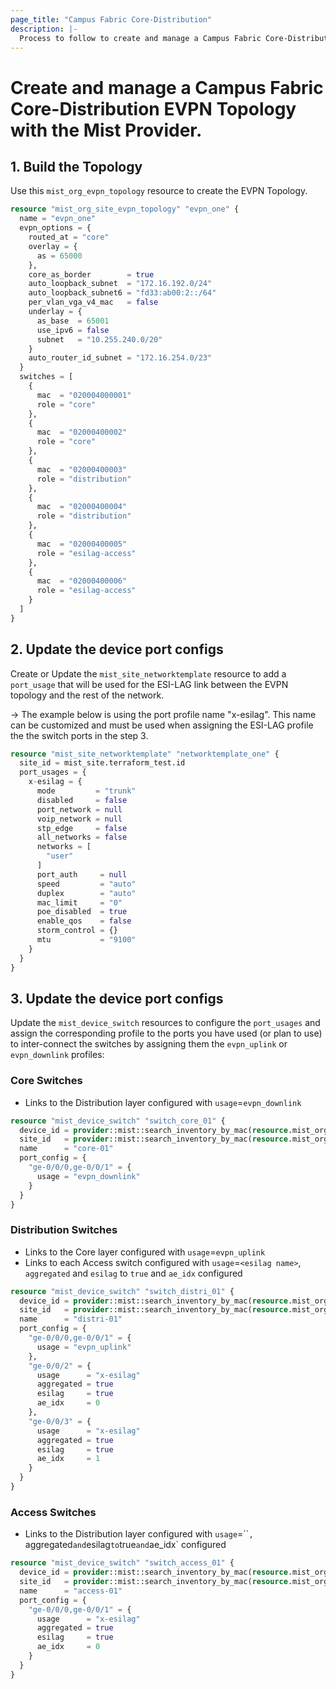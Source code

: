 ```yaml
---
page_title: "Campus Fabric Core-Distribution"
description: |-
  Process to follow to create and manage a Campus Fabric Core-Distribution EVPN Topology with the Mist Provider.
---
```


# Create and manage a Campus Fabric Core-Distribution EVPN Topology with the Mist Provider.

## 1. Build the Topology
Use this `mist_org_evpn_topology` resource to create the EVPN Topology. 

```terraform
resource "mist_org_site_evpn_topology" "evpn_one" {
  name = "evpn_one"
  evpn_options = {
    routed_at = "core"
    overlay = {
      as = 65000
    },
    core_as_border        = true
    auto_loopback_subnet  = "172.16.192.0/24"
    auto_loopback_subnet6 = "fd33:ab00:2::/64"
    per_vlan_vga_v4_mac   = false
    underlay = {
      as_base  = 65001
      use_ipv6 = false
      subnet   = "10.255.240.0/20"
    }
    auto_router_id_subnet = "172.16.254.0/23"
  }
  switches = [
    {
      mac  = "020004000001"
      role = "core"
    },
    {
      mac  = "02000400002"
      role = "core"
    },
    {
      mac  = "02000400003"
      role = "distribution"
    },
    {
      mac  = "02000400004"
      role = "distribution"
    },
    {
      mac  = "02000400005"
      role = "esilag-access"
    },
    {
      mac  = "02000400006"
      role = "esilag-access"
    }
  ]
}
```

## 2. Update the device port configs
Create or Update the `mist_site_networktemplate` resource to add a `port_usage` that will be used for the ESI-LAG link between the EVPN topology and the rest of the network.

-> The example below is using the port profile name "x-esilag". This name can be customized and must be used when assigning the ESI-LAG profile the the switch ports in the step 3.

```terraform
resource "mist_site_networktemplate" "networktemplate_one" {
  site_id = mist_site.terraform_test.id
  port_usages = {
    x-esilag = {
      mode         = "trunk"
      disabled     = false
      port_network = null
      voip_network = null
      stp_edge     = false
      all_networks = false
      networks = [
        "user"
      ]
      port_auth     = null
      speed         = "auto"
      duplex        = "auto"
      mac_limit     = "0"
      poe_disabled  = true
      enable_qos    = false
      storm_control = {}
      mtu           = "9100"
    }
  }
}
```


## 3. Update the device port configs
Update the `mist_device_switch` resources to configure the `port_usages` and assign the corresponding profile to the ports you have used (or plan to use) to inter-connect the switches by assigning them the `evpn_uplink` or `evpn_downlink` profiles:

### Core Switches
  * Links to the Distribution layer configured with `usage`=`evpn_downlink`

```terraform
resource "mist_device_switch" "switch_core_01" {
  device_id = provider::mist::search_inventory_by_mac(resource.mist_org_inventory.inventory, "020004000001").id
  site_id   = provider::mist::search_inventory_by_mac(resource.mist_org_inventory.inventory, "020004000001").id.site_id
  name      = "core-01"
  port_config = {
    "ge-0/0/0,ge-0/0/1" = {
      usage = "evpn_downlink"
    }
  }
}
```


### Distribution Switches
  * Links to the Core layer configured with `usage`=`evpn_uplink`
  * Links to each Access switch configured with `usage`=`<esilag name>`, `aggregated` and `esilag` to `true` and `ae_idx` configured

```terraform
resource "mist_device_switch" "switch_distri_01" {
  device_id = provider::mist::search_inventory_by_mac(resource.mist_org_inventory.inventory, "020004000003").id
  site_id   = provider::mist::search_inventory_by_mac(resource.mist_org_inventory.inventory, "020004000003").id.site_id
  name      = "distri-01"
  port_config = {
    "ge-0/0/0,ge-0/0/1" = {
      usage = "evpn_uplink"
    },
    "ge-0/0/2" = {
      usage      = "x-esilag"
      aggregated = true
      esilag     = true
      ae_idx     = 0
    },
    "ge-0/0/3" = {
      usage      = "x-esilag"
      aggregated = true
      esilag     = true
      ae_idx     = 1
    }
  }
}
```


### Access Switches
  * Links to the Distribution layer configured with `usage`=``<esilag name>`, `aggregated` and `esilag` to `true` and `ae_idx` configured

```terraform
resource "mist_device_switch" "switch_access_01" {
  device_id = provider::mist::search_inventory_by_mac(resource.mist_org_inventory.inventory, "020004000005").id
  site_id   = provider::mist::search_inventory_by_mac(resource.mist_org_inventory.inventory, "020004000005").id.site_id
  name      = "access-01"
  port_config = {
    "ge-0/0/0,ge-0/0/1" = {
      usage      = "x-esilag"
      aggregated = true
      esilag     = true
      ae_idx     = 0
    }
  }
}
```
